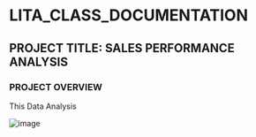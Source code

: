 # LITA_CLASS_DOCUMENTATION

## PROJECT TITLE: SALES PERFORMANCE ANALYSIS

### PROJECT OVERVIEW
This Data Analysis

![image](https://github.com/user-attachments/assets/2e253cda-0803-462b-861e-d838b8081052)








